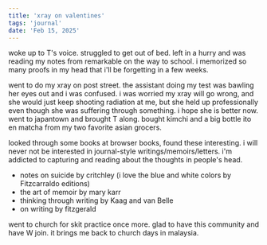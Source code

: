 ```yaml
---
title: 'xray on valentines'
tags: 'journal'
date: 'Feb 15, 2025'
---
```


woke up to T's voice. struggled to get out of bed. left in a hurry and was reading my notes from remarkable on the way to school. i memorized so many proofs in my head that i'll be forgetting in a few weeks.

went to do my xray on post street. the assistant doing my test was bawling her eyes out and i was confused. i was worried my xray will go wrong, and she would just keep shooting radiation at me, but she held up professionally even though she was suffering through something. i hope she is better now. went to japantown and brought T along. bought kimchi and a big bottle ito en matcha from my two favorite asian grocers.

looked through some books at browser books, found these interesting. i will never not be interested in journal-style writings/memoirs/letters. i'm addicted to capturing and reading about the thoughts in people's head.

- notes on suicide by critchley (i love the blue and white colors by Fitzcarraldo editions)
- the art of memoir by mary karr
- thinking through writing by Kaag and van Belle
- on writing by fitzgerald

went to church for skit practice once more. glad to have this community and have W join. it brings me back to church days in malaysia.
